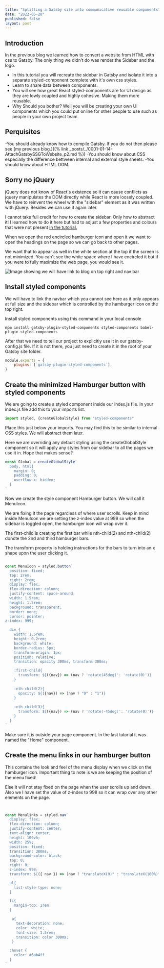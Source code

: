 ```yaml
---
title: "Splitting a Gatsby site into communicative reusable components"
date: "2022-05-28"
published: false
layout: post
---
```


## Introduction ##

In the previous blog we learned how to convert a website from HTML with css to Gatsby. The only thing we didn't do was render the Sidebar and the logo.

- In this tutorial you will recreate the sidebar in Gatsby and isolate it into a separate styled-component complete with it's own css styles.
- Learn to share data between components.
- You will see how great React styled-components are for UI design as they are lowly coupled and highly cohesive. Making them more reusable.
- Why Should you bother? Well you will be creating your own UI components which you could put online for other people to use such as people in your own project team.

## Perquisites ##

-You should already know how to compile Gatsby. If you do not then please see [my previous blog.]({% link _posts/../0001-01-14-AttachGatsbySSGToWebsite_p2.md %})
-You should know about CSS especially the difference bettween internal and external style sheets.
-You should know about HTML DOM.

## Sorry no jQuery ##

jQuery does not know of React's existence so it can cause conflicts as jquery manipulates the DOM directly while React is more loosely coupled. We have to reinvent the wheel with the "sidebar" element as it was written with jQuery. Besides we can use it again later.

I cannot take full credit for how to create the sidebar. Only how to abstract it! I learned how to do it here but had to adjust a few properties and colours that were not present [in the tutorial.](https://www.youtube.com/watch?v=6cb56Luubd4)

When we open the red encircled hamburger icon and open it we want to open the headings on the page so we can go back to other pages.
  
We want that to appear as well in the white section at the top if the screen is not minimized. You can't see the white space where I have encircled it but if you were to fully maximize the web page, you would see it.

<img src="../images/AttachGatsbySSGToWebsite/Screen%20Shot%202022-06-01%20at%209.36.28%20pm.png" class="image fit" alt="Image showing we will have link to blog on top right and nav bar"/><br>

## Install styled components ##

We will have to link the navbar which you cannot see here as it only appears at full size and the sidebar which is controlled by the hamburger icon on the top right.

Install styled components using this command in your local console

```text
npm install gatsby-plugin-styled-components styled-components babel-plugin-styled-components
```

After that we need to tell our project to explicitly use it in our gatsby-config.js file. If it is not there, you just need to create it in the root of your Gatsby site folder.

```jsx
module.exports = {
    plugins: [`gatsby-plugin-styled-components`],
}
```

## Create the minimized Hamburger button with styled components ##

We are going to create a styled component inside our index.js file. 
In your index.js file add this to your imports list.

```jsx
import styled, {createGlobalStyle} from "styled-components"
```
Place this just below your imports. You may find this to be similar to internal CSS styles. We will abstract them later. 

Here we are overriding any default styling using the createGlobalStyle component so it will apply any styles from our sidebar to all the pages we use it in. Hope that makes sense?

```jsx
const Global = createGlobalStyle`
  body, html{
    margin: 0;
    padding: 0;
    overflow-x: hidden;
  }
`
```

Now we create the style component Hamburger button. We will call it MenuIcon.

We are fixing it the page regardless of where user scrolls.
Keep in mind inside MenuIcon we are setting the z-index value at 999 so when the sidebar is toggled open, the hamburger icon will wrap over it.

The first-child is creating the first bar while nth-child(2) and nth-child(2) donote the 2nd and third hamburger bars.

The transform property is holding instructions for the bars to turn into an x shape upon the user clicking it.

```jsx

const MenuIcon = styled.button`
  position: fixed;
  top: 2rem;
  right: 2rem;
  display: flex;
  flex-direction: column;
  justify-content: space-around;
  width: 1.5rem;
  height: 1.5rem;
  background: transparent;
  border: none;
  cursor: pointer;
z-index: 999;

  div {
    width: 1.5rem;
    height: 0.2rem;
    background: white;
    border-radius: 5px;
    transform-origin: 1px;
    position: relative;
    transition: opacity 300ms, transform 300ms;

    :first-child{
      transform: ${({nav}) => (nav ? 'rotate(45deg)': 'rotate(0)')}
    } 
    
    :nth-child(2){
      opacity: ${({nav}) => (nav ? "0" : "1")}
    } 
    
    :nth-child(3){
      transform: ${({nav}) => (nav ? 'rotate(-45deg)': 'rotate(0)')}
    }
  }  
`
```

Make sure it is outside your page component. In the last tutorial it was named the "Home" component.

## Create the menu links in our hamburger button ##

This contains the look and feel of the menu display when we click on the hamburger icon. Important thing to note is we are keeping the
position of the menu fixed!

Else it will not stay fixed on the page when the user scrolls up and down. Also we I have set the value of z-index to 998 so
it can wrap over any other elements on the page.

```jsx


const Menulinks = styled.nav`
  display: flex;
  flex-direction: column;
  justify-content: center;
  text-align: center;
  height: 100vh;
  width: 25%;
  position: fixed;
  transition: 300ms;
  background-color: black;
  top: 0;
  right: 0;
  z-index: 998;
  transform: ${({ nav }) => (nav ? "translateX(0)" : "translateX(100%)")};

  ul{
    list-style-type: none;
  }

  li{
    margin-top: 1rem
  }

   a{
     text-decoration: none; 
     color: white;
     font-size: 1.5rem;
     transition: color 300ms;
   }

  :hover {
    color: #6ab4ff    
  }
`
```
